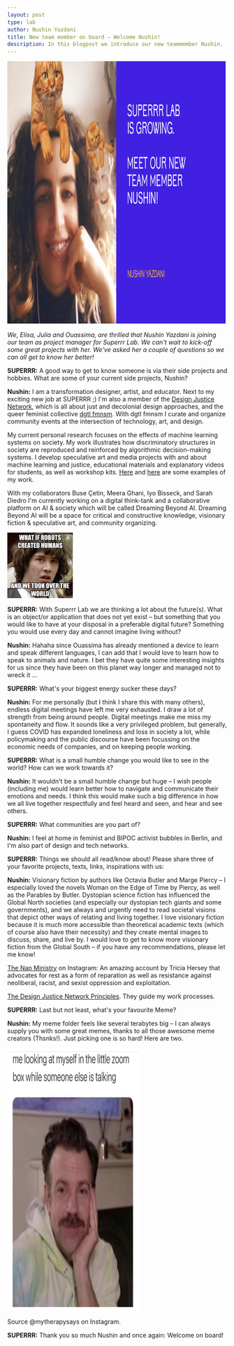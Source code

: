 ```yaml
---
layout: post
type: lab
author: Nushin Yazdani
title: New team member on board – Welcome Nushin!
description: In this blogpost we introduce our new teammember Nushin. 
---
```


<img src="/assets/img/blog/nushin.png" alt="Portrait of Nushin with a digital cat" width="500" height="600">
<p><em>We, Elisa, Julia and Ouassima, are thrilled that Nushin Yazdani is joining our team as project manager for Superrr Lab. We can't wait to kick-off some great projects with her. We've asked her a couple of questions so we can all get to know her better! </em></p>

<p><b>SUPERRR:</b> A good way to get to know someone is via their side projects and hobbies. What are some of your current side projects, Nushin?</p>
<p><b>Nushin:</b> I am a transformation designer, artist, and educator. Next to my exciting new job at SUPERRR ;) I'm also a member of the <a href="https://designjustice.org/">Design Justice Network</a>, which is all about just and decolonial design approaches, and the queer feminist collective <a href="http://www.digitalfeminism.net">dgtl fmnsm</a>. With dgtl fmnsm I curate and organize community events at the intersection of technology, art, and design.</p>

<p>My current personal research focuses on the effects of machine learning systems on society. My work illustrates how discriminatory structures in society are reproduced and reinforced by algorithmic decision-making systems. I develop speculative art and media projects with and about machine learning and justice, educational materials and explanatory videos for students, as well as workshop kits. <a href="https://vimeo.com/476084538">Here</a> and <a href="https://www.youtube.com/watch?v=HbyPcRGN2uM">here</a> are some examples of my work.</p>

<p>With my collaborators Buse Çetin, Meera Ghani, Iyo Bisseck, and Sarah Diedro I'm currently working on a digital think-tank and a collaborative platform on AI & society which will be called Dreaming Beyond AI. Dreaming Beyond AI will be a space for critical and constructive knowledge, visionary fiction & speculative art, and community organizing.</p>

<img src="/assets/img/blog/keano.jpeg" alt="Keano Reves and Robots" style="max-width: 150px;">

<p><b>SUPERRR:</b> With Superrr Lab we are thinking a lot about the future(s). What is an object/or application that does not yet exist – but something that you would like to have at your disposal in a preferable digital future?
Something you would use every day and cannot imagine living without?
</p>
<p><b>Nushin:</b> Hahaha since Ouassima has already mentioned a device to learn and speak different languages, I can add that I would love to learn how to speak to animals and nature. I bet they have quite some interesting insights for us since they have been on this planet way longer and managed not to wreck it ... <p>

<p><b>SUPERRR:</b> What's your biggest energy sucker these days?</p>

<p><b>Nushin:</b> For me personally (but I think I share this with many others), endless digital meetings have left me very exhausted. I draw a lot of strength from being around people. Digital meetings make me miss my spontaneity and flow. It sounds like a very privileged problem, but generally, I guess COVID has expanded loneliness and loss in society a lot, while policymaking and the public discourse have been focussing on the economic needs of companies, and on keeping people working.</p>

<p><b>SUPERRR:</b> What is a small humble change you would like to see in the world? How can we work towards it?</p>

<p><b>Nushin:</b> It wouldn't be a small humble change but huge – I wish people (including me) would learn better how to navigate and communicate their emotions and needs. I think this would make such a big difference in how we all live together respectfully and feel heard and seen, and hear and see others.</p>

<p><b>SUPERRR:</b> What communities are you part of?</p>

<p><b>Nushin:</b> I feel at home in feminist and BIPOC activist bubbles in Berlin, and I'm also part of design and tech networks.</p>

<p><b>SUPERRR:</b> Things we should all read/know about! Please share three of your favorite projects, texts, links, inspirations with us:</p>

<p><b>Nushin:</b> Visionary fiction by authors like Octavia Butler and Marge Piercy – I especially loved the novels Woman on the Edge of Time by Piercy, as well as the Parables by Butler. Dystopian science fiction has influenced the Global North societies (and especially our dystopian tech giants and some governments), and we always and urgently need to read societal visions that depict other ways of relating and living together. I love visionary fiction because it is much more accessible than theoretical academic texts (which of course also have their necessity) and they create mental images to discuss, share, and live by. I would love to get to know more visionary fiction from the Global South – if you have any recommendations, please let me know!</p>
<p><a href="https://www.instagram.com/thenapministry/">The Nap Ministry</a> on Instagram: An amazing account by Tricia Hersey that advocates for rest as a form of reparation as well as resistance against neoliberal, racist, and sexist oppression and exploitation.</p>
<p><a href="https://designjustice.org/read-the-principles">The Design Justice Network Principles</a>. They guide my work processes.</p>

<p><b>SUPERRR:</b> Last but not least, what's your favourite Meme?</p>
<p><b>Nushin:</b> My meme folder feels like several terabytes big – I can always supply you with some great memes, thanks to all those awesome meme creators (Thsnks!). Just picking one is so hard! Here are two.</p>
<img src="/assets/img/blog/meme.jpg" alt="Image: Me looking at myself in the little Zoom box while someone is talking" width="300" height="600">
<p>Source @mytherapysays on Instagram.</p>
<p><b>SUPERRR:</b> Thank you so much Nushin and once again: Welcome on board!</p>
